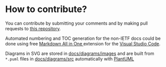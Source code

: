 # How to contribute?

You can contribute by submitting your comments and by making pull requests to [this repository](https://github.com/OpenEthicsAI/OETP).

Automated numbering and TOC generation for the non-IETF docs could be done using free [Markdown All in One
](https://marketplace.visualstudio.com/items?itemName=yzhang.markdown-all-in-one
) extension for the [Visual Studio Code](https://code.visualstudio.com/).

Diagrams in SVG are stored in [docs/diagrams/images](docs/diagrams/images/) and are built from `*.puml` files in [docs/diagrams/src](docs/diagrams/src/) automatically with [PlantUML](https://plantuml.com/)